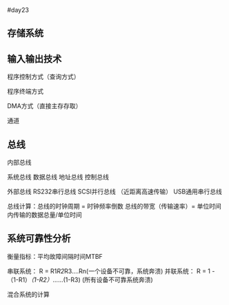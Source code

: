 #day23

## 存储系统

## 输入输出技术

程序控制方式（查询方式）

程序终端方式

DMA方式（直接主存存取）

通道

## 总线

内部总线

系统总线
  数据总线
  地址总线
  控制总线

外部总线
  RS232串行总线
  SCSI并行总线 （近距离高速传输）
  USB通用串行总线

总线计算：总线的时钟周期 = 时钟频率倒数
        总线的带宽（传输速率）= 单位时间内传输的数据总量/单位时间

## 系统可靠性分析
  衡量指标：平均故障间隔时间MTBF

  串联系统： R = R1*R2*R3....Rn(一个设备不可靠，系统奔溃)
  并联系统： R = 1 - （1-R1）*（1-R2）*......(1-R3) (所有设备不可靠系统奔溃)

  混合系统的计算
